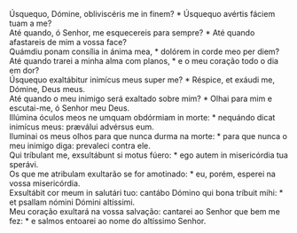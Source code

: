 <div class="dropcap text-justify">Úsquequo, Dómine, obliviscéris me in finem? * Úsquequo avértis fáciem tuam a me?</div>
<div class="dropcap text-justify">Até quando, ó Senhor, me esquecereis para sempre? * Até quando afastareis de mim a vossa face?</div>
<div class="text-justify">Quámdiu ponam consília in ánima mea, * dolórem in corde meo per diem?</div>
<div class="text-justify">Até quando trarei a minha alma com planos, * e o meu coração todo o dia em dor?</div>
<div class="text-justify">Úsquequo exaltábitur inimícus meus super me? * Réspice, et exáudi me, Dómine, Deus meus.</div>
<div class="text-justify">Até quando o meu inimigo será exaltado sobre mim? * Olhai para mim e escutai-me, ó Senhor meu Deus.</div>
<div class="text-justify">Illúmina óculos meos ne umquam obdórmiam in morte: * nequándo dicat inimícus meus: præválui advérsus eum.</div>
<div class="text-justify">Iluminai os meus olhos para que nunca durma na morte: * para que nunca o meu inimigo diga: prevaleci contra ele.</div>
<div class="text-justify">Qui tríbulant me, exsultábunt si motus fúero: * ego autem in misericórdia tua sperávi.</div>
<div class="text-justify">Os que me atribulam exultarão se for amotinado: * eu, porém, esperei na vossa misericórdia.</div>
<div class="text-justify">Exsultábit cor meum in salutári tuo: cantábo Dómino qui bona tríbuit mihi: * et psallam nómini Dómini altíssimi.</div>
<div class="text-justify">Meu coração exultará na vossa salvação: cantarei ao Senhor que bem me fez: * e salmos entoarei ao nome do altíssimo Senhor.</div>